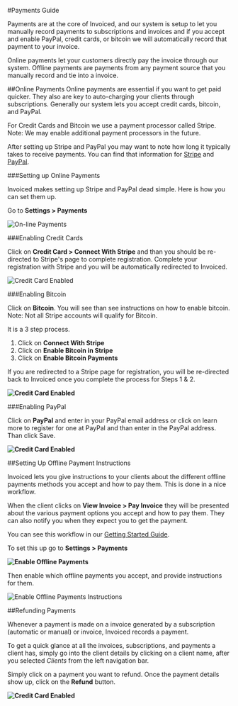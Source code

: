 #Payments Guide

Payments are at the core of Invoiced, and our system is setup to let you manually record payments to subscriptions and invoices and if you accept and enable PayPal, credit cards, or bitcoin we will automatically record that payment to your invoice. 

Online payments let your customers directly pay the invoice through our system.  Offline payments are payments from any payment source that you manually record and tie into a invoice.

##Online Payments
Online payments are essential if you want to get paid quicker.  They also are key to auto-charging your clients through subscriptions. Generally our system lets you accept credit cards, bitcoin, and PayPal.

For Credit Cards and Bitcoin we use a payment processor called Stripe.  Note: We may enable additional payment processors in the future.

After setting up Stripe and PayPal you may want to note how long it typically takes to receive payments.  You can find that information for [Stripe](https://stripe.com/help/transfers) and [PayPal](https://www.paypal.com/webapps/mpp/paypal-payments-standard).

###Setting up Online Payments

Invoiced makes setting up Stripe and PayPal dead simple.  Here is how you can set them up.

Go to **Settings > Payments**

![On-line Payments](../img/invoice-online-payments.png)

###Enabling Credit Cards

Click on **Credit Card > Connect With Stripe** and than you should be re-directed to Stripe's page to complete registration.  Complete your registration with Stripe and you will be automatically redirected to Invoiced.

![Credit Card Enabled](../img/invoice-enable-credit-card.png)

###Enabling Bitcoin

Click on **Bitcoin**.  You will see than see instructions on how to enable bitcoin.  Note: Not all Stripe accounts will qualify for Bitcoin.

It is a 3 step process.

1. Click on **Connect With Stripe**
2. Click on **Enable Bitcoin in Stripe**
3. Click on **Enable Bitcoin Payments**

If you are redirected to a Stripe page for registration, you will be re-directed back to Invoiced once you complete the process for Steps 1 & 2.

**![Credit Card Enabled](../img/invoice-enable-bitcoin.png)**

###Enabling PayPal

Click on **PayPal** and enter in your PayPal email address or click on learn more to register for one at PayPal and than enter in the PayPal address.  Than click Save.

**![Credit Card Enabled](../img/invoice-enable-paypal.png)**

##Setting Up Offline Payment Instructions

Invoiced lets you give instructions to your clients about the different offline payments methods you accept and how to pay them.  This is done in a nice workflow.  

When the client clicks on **View Invoice > Pay Invoice** they will be presented about the various payment options you accept and how to pay them. They can also notify you when they expect you to get the payment.

You can see this workflow in our [Getting Started Guide](/docs#getting-paid).

To set this up go to **Settings > Payments**

**![Enable Offline Payments](../img/invoice-online-payments.png)**

Then enable which offline payments you accept, and provide instructions for them.

![Enable Offline Payments Instructions](../img/invoice-offline-payment-enable.png)

##Refunding Payments

Whenever a payment is made on a invoice generated by a subscription (automatic or manual) or invoice, Invoiced records a payment.

To get a quick glance at all the invoices, subscriptions, and payments a client has, simply go into the client details by clicking on a client name, after you selected *Clients* from the left navigation bar.

Simply click on a payment you want to refund.  Once the payment details show up, click on the **Refund** button.

**![Credit Card Enabled](../img/invoice-payment-refund.png)**






